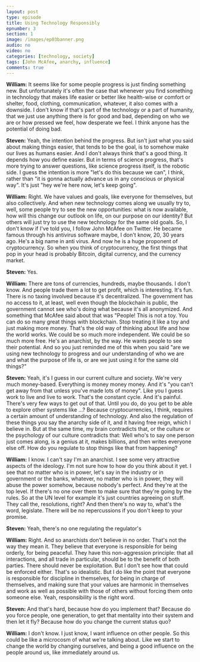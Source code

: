 ```yaml
---
layout: post
type: episode
title: Using Technology Responsibly
epnumber: 3
section: 1
image: /images/ep03banner.png
audio: no
video: no
categories: [technology, society]
tags: [John McAfee, anarchy, influence]
comments: true
---
```

<p><b>William:</b> 
It seems like for some people
progress is just finding something new.
But unfortunately it's often the case
that whenever you find something
in technology that makes life easier or
better like health-wise or comfort or
shelter, food, clothing, communication,
whatever, it also comes with a downside.
I don't know if that's part of the
technology or a part of humanity, that we
just use anything there is for good and
bad, depending on who we are or how
pressed we feel, how desperate we feel. I
think anyone has the potential of doing
bad.</p>

<p><b>Steven:</b> 
Yeah, the intention
behind the progress. But isn't just what
you said about making things easier,
that tends to be the goal, is to somehow
make our lives as humans easier. And
I don't always think that's a good thing.
It depends how you define easier.
But in terms of science progress,
that's more trying to answer questions,
like science progress itself, is the
robotic side. I guess the intention
is more "let's do this
because we can", I think, rather than "it is
gonna actually advance us in any
conscious or physical way". It's just "hey
we're here now, let's keep going".</p>

<p><b>William:</b> 
Right. We have values and goals, like
everyone for themselves, but also
collectively. And when new technology
comes along we usually try to, well, some
people try to see the new opportunities:
what is now available, how will this
change our outlook on life, on our
purpose on our identity? But others will
just try to use the new technology for
the same old goals. So, I don't know if
I've told you, I follow John McAfee on
Twitter. He became
famous through his antivirus software
maybe, I don't know, 20, 30 years ago.
He's a big name in anti virus. And now he
is a huge proponent of cryptocurrency.
So when you think of cryptocurrency,
the first things that pop in your
head is probably Bitcoin, digital
currency, and the currency market.</p>

<p><b>Steven:</b> 
Yes.</p>

<p><b>William:</b> 
There are tons of currencies, hundreds,
maybe thousands. I don't know. And people
trade them a lot to get profit, which is
interesting. It's fun.
There is no taxing involved because it's
decentralized. The government has no
access to it, at least, well even though
the blockchain is public, the
government cannot see who's doing what
because it's all anonymized.
And something that McAfee said about
that was "People! This is not a toy. You
can do so many great things with
blockchain. Stop treating it like a
toy and just making more money. That's
the old way of thinking about life and
how the world works. We could be so much
more independent. We could be so much
more free. He's an anarchist, by the way.
He wants people to see their potential.
And so
you just reminded me of this when you
said "are we using new technology to
progress and our understanding of who we
are and what the purpose of life is, or
are we just using it for the same old
things?"</p>

<p><b>Steven:</b> 
Yeah, it's I guess in our
current culture and society. We're very much
money-based. Everything is
money money money. And it's "you can't get
away from that unless you've made lots
of money". Like you I guess work to live
and live to work. That's the constant
cycle. And it's painful. There's very few ways to get out of that.
Until you do, do you get to be able
to explore other systems like ...?
Because cryptocurrencies, I think,
requires a certain amount of
understanding of technology. And also
the regulation of these things 
you say the anarchy side of it, and
it having free reign, which I believe in.
But at the same time, my brain contradicts
that, or the culture or the psychology of
our culture contradicts that: Well who's
to say one person just comes along, is
a genius at it, makes billions, and then
writes everyone else off.
How do you regulate to stop things
like that from happening?</p>

<p><b>William:</b> 
I know. I can't say I'm an
anarchist. I see some very attractive
aspects of the ideology. I'm
not sure how to how do you think about
it yet. I see that no matter who is in
power, let's say in the industry or in
government or the banks, whatever, no
matter who is in power, they will
abuse the power somehow, because nobody's
perfect. And they're at the top level.
If there's no one
over them to make sure that they're
going by the rules. So at the UN level
for example it's just countries agreeing
on stuff. They call the, resolutions, right?
And then there's no way to, what's the
word, legislate. There will be no
repercussions if you don't keep to your
promise.</p>

<p><b>Steven:</b> 
Yeah, there's no one regulating
the regulator's</p>

<p><b>William:</b> 
Right. And so anarchists don't
believe in no order. That's not the way
they mean it. They believe that everyone
is responsible for being orderly, for
being peaceful. They have this
non-aggression principle: that all
interactions, and all trade in particular,
should be to the benefit of both parties.
There should never be exploitation.
But I don't see how that could be
enforced either. That's so idealistic.
But I do like the point that
everyone is responsible for discipline
in themselves, for being in charge of
themselves, and making sure that your
values are harmonic in themselves and
work as well as possible with those of
others without forcing
them onto someone else. Yeah, responsibility is the right word.</p>

<p><b>Steven:</b> 
And
that's hard, because how do you implement
that? Because do you force people, one
generation, to get that mentality into
their system and then let it fly?
Because how do you change
the current status quo?</p>

<p><b>William:</b> 
I don't know. I
just know, I want influence on other
people. So this could be
like a microcosm of what we're talking
about. Like we start to change the world
by changing ourselves, and being a
good influence on the people around us,
like immediately around us.</p>